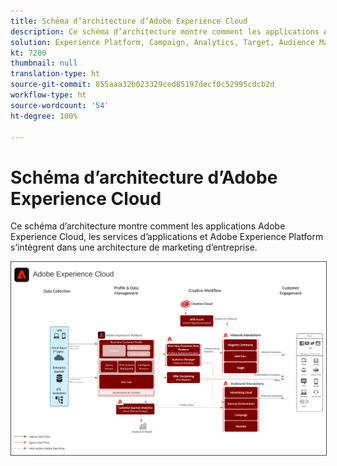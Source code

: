 ```yaml
---
title: Schéma d’architecture d’Adobe Experience Cloud
description: Ce schéma d’architecture montre comment les applications Adobe Experience Cloud, les services d’applications et Adobe Experience Platform s’intègrent dans une architecture de marketing d’entreprise.
solution: Experience Platform, Campaign, Analytics, Target, Audience Manager, Magento, Marketo, Advertising Cloud, Experience Manager Sites, Experience Manager Assets, Data Collection, Customer Journey Analytics, Journey Orchestration, Offer Decisioning, Real-time Customer Data Platform
kt: 7200
thumbnail: null
translation-type: ht
source-git-commit: 855aaa32b023329ced85197decf0c52995cdcb2d
workflow-type: ht
source-wordcount: '54'
ht-degree: 100%

---
```



# Schéma d’architecture d’Adobe Experience Cloud

Ce schéma d’architecture montre comment les applications Adobe Experience Cloud, les services d’applications et Adobe Experience Platform s’intègrent dans une architecture de marketing d’entreprise.

<img src="assets/AEC.svg" alt="Adobe Experience Cloud" style="border:1px solid #4a4a4a" />